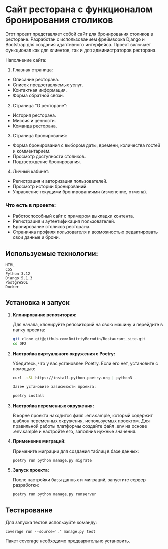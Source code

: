 # Сайт ресторана с функционалом бронирования столиков

Этот проект представляет собой сайт для бронирования столиков в ресторане.
Разработан с использованием фреймворка Django и Bootstrap для создания
адаптивного интерфейса. Проект включает функционал как для клиентов, так и для
администраторов ресторана.

Наполнение сайта:

1. Главная страница:

- Описание ресторана.
- Список предоставляемых услуг.
- Контактная информация.
- Форма обратной связи.

2. Страница "О ресторане":

- История ресторана.
- Миссия и ценности.
- Команда ресторана.

3. Страница бронирования:

- Форма бронирования с выбором даты, времени, количества гостей и комментарием.
- Просмотр доступности столиков.
- Подтверждение бронирования.

4. Личный кабинет:

- Регистрация и авторизация пользователей.
- Просмотр истории бронирований.
- Управление текущими бронированиями (изменение, отмена).

### Что есть в проекте:

- Работоспособный сайт с примером выкладки контента.
- Регистрация и аутентификация пользователей.
- Бронирование столиков ресторана.
- Страничка профиля пользователя и возможностью редактировать свои данные и
  брони.

## Используемые технологии:

    HTML
    CSS
    Python 3.12
    Django 5.1.3
    PostgreSQL
    Docker

## Установка и запуск

1. **Клонирование репозитория:**

   Для начала, клонируйте репозиторий на свою машину и перейдите в папку
   проекта:
   ```bash
   git clone git@github.com:DmitriyBorodin/Restaurant_site.git
   cd DF2

2. **Настройка виртуального окружения с Poetry:**

   Убедитесь, что у вас установлен Poetry. Если его нет, установите с помощью:

    ```bash
    curl -sSL https://install.python-poetry.org | python3 -

    Затем установите зависимости проекта:

    poetry install

3. **Настройка переменных окружения:**

   В корне проекта находится файл .env.sample, который содержит шаблон
   переменных окружения, используемых проектом. Для
   правильной работы платформы создайте файл .env на основе .env.sample и
   настройте его, заполнив нужные значения.

4. **Применение миграций:**

   Примените миграции для создания таблиц в базе данных:

    ```bash
    poetry run python manage.py migrate

5. **Запуск проекта:**

   После настройки базы данных и миграций, запустите сервер разработки:

    ```bash
    poetry run python manage.py runserver

## Тестирование

Для запуска тестов используйте команду:

    coverage run --source='.' manage.py test

Пакет coverage необходимо предварительно установить.
